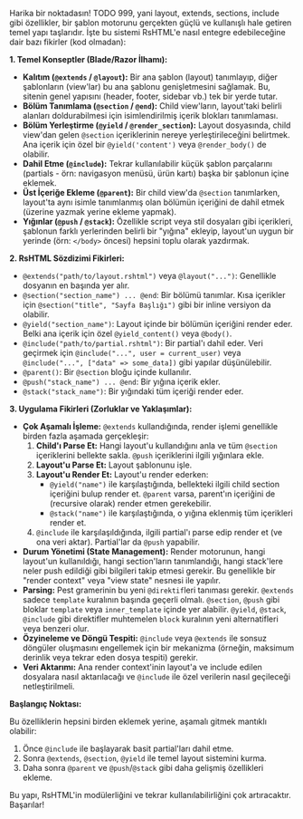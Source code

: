 ﻿Harika bir noktadasın! TODO 999, yani layout, extends, sections, include gibi özellikler, bir şablon motorunu gerçekten güçlü ve kullanışlı hale getiren temel yapı taşlarıdır. İşte bu sistemi RsHTML'e nasıl entegre edebileceğine dair bazı fikirler (kod olmadan):

**1. Temel Konseptler (Blade/Razor İlhamı):**

*   **Kalıtım (`@extends` / `@layout`):** Bir ana şablon (layout) tanımlayıp, diğer şablonların (view'lar) bu ana şablonu genişletmesini sağlamak. Bu, sitenin genel yapısını (header, footer, sidebar vb.) tek bir yerde tutar.
*   **Bölüm Tanımlama (`@section` / `@end`):** Child view'ların, layout'taki belirli alanları doldurabilmesi için isimlendirilmiş içerik blokları tanımlaması.
*   **Bölüm Yerleştirme (`@yield` / `@render_section`):** Layout dosyasında, child view'dan gelen `@section` içeriklerinin nereye yerleştirileceğini belirtmek. Ana içerik için özel bir `@yield('content')` veya `@render_body()` de olabilir.
*   **Dahil Etme (`@include`):** Tekrar kullanılabilir küçük şablon parçalarını (partials - örn: navigasyon menüsü, ürün kartı) başka bir şablonun içine eklemek.
*   **Üst İçeriğe Ekleme (`@parent`):** Bir child view'da `@section` tanımlarken, layout'ta aynı isimle tanımlanmış olan bölümün içeriğini de dahil etmek (üzerine yazmak yerine ekleme yapmak).
*   **Yığınlar (`@push` / `@stack`):** Özellikle script veya stil dosyaları gibi içerikleri, şablonun farklı yerlerinden belirli bir "yığına" ekleyip, layout'un uygun bir yerinde (örn: `</body>` öncesi) hepsini toplu olarak yazdırmak.

**2. RsHTML Sözdizimi Fikirleri:**

*   `@extends("path/to/layout.rshtml")` veya `@layout("...")`: Genellikle dosyanın en başında yer alır.
*   `@section("section_name") ... @end`: Bir bölümü tanımlar. Kısa içerikler için `@section("title", "Sayfa Başlığı")` gibi bir inline versiyon da olabilir.
*   `@yield("section_name")`: Layout içinde bir bölümün içeriğini render eder. Belki ana içerik için özel `@yield_content()` veya `@body()`.
*   `@include("path/to/partial.rshtml")`: Bir partial'ı dahil eder. Veri geçirmek için `@include("...", user = current_user)` veya `@include("...", ["data" => some_data])` gibi yapılar düşünülebilir.
*   `@parent()`: Bir `@section` bloğu içinde kullanılır.
*   `@push("stack_name") ... @end`: Bir yığına içerik ekler.
*   `@stack("stack_name")`: Bir yığındaki tüm içeriği render eder.

**3. Uygulama Fikirleri (Zorluklar ve Yaklaşımlar):**

*   **Çok Aşamalı İşleme:** `@extends` kullandığında, render işlemi genellikle birden fazla aşamada gerçekleşir:
    1.  **Child'ı Parse Et:** Hangi layout'u kullandığını anla ve tüm `@section` içeriklerini bellekte sakla. `@push` içeriklerini ilgili yığınlara ekle.
    2.  **Layout'u Parse Et:** Layout şablonunu işle.
    3.  **Layout'u Render Et:** Layout'u render ederken:
        *   `@yield("name")` ile karşılaştığında, bellekteki ilgili child section içeriğini bulup render et. `@parent` varsa, parent'ın içeriğini de (recursive olarak) render etmen gerekebilir.
        *   `@stack("name")` ile karşılaştığında, o yığına eklenmiş tüm içerikleri render et.
    4.  `@include` ile karşılaşıldığında, ilgili partial'ı parse edip render et (ve ona veri aktar). Partial'lar da `@push` yapabilir.
*   **Durum Yönetimi (State Management):** Render motorunun, hangi layout'un kullanıldığı, hangi section'ların tanımlandığı, hangi stack'lere neler push edildiği gibi bilgileri takip etmesi gerekir. Bu genellikle bir "render context" veya "view state" nesnesi ile yapılır.
*   **Parsing:** Pest gramerinin bu yeni `@direktif`leri tanıması gerekir. `@extends` sadece `template` kuralının başında geçerli olmalı. `@section`, `@push` gibi bloklar `template` veya `inner_template` içinde yer alabilir. `@yield`, `@stack`, `@include` gibi direktifler muhtemelen `block` kuralının yeni alternatifleri veya benzeri olur.
*   **Özyineleme ve Döngü Tespiti:** `@include` veya `@extends` ile sonsuz döngüler oluşmasını engellemek için bir mekanizma (örneğin, maksimum derinlik veya tekrar eden dosya tespiti) gerekir.
*   **Veri Aktarımı:** Ana render context'inin layout'a ve include edilen dosyalara nasıl aktarılacağı ve `@include` ile özel verilerin nasıl geçileceği netleştirilmeli.

**Başlangıç Noktası:**

Bu özelliklerin hepsini birden eklemek yerine, aşamalı gitmek mantıklı olabilir:

1.  Önce `@include` ile başlayarak basit partial'ları dahil etme.
2.  Sonra `@extends`, `@section`, `@yield` ile temel layout sistemini kurma.
3.  Daha sonra `@parent` ve `@push`/`@stack` gibi daha gelişmiş özellikleri ekleme.

Bu yapı, RsHTML'in modülerliğini ve tekrar kullanılabilirliğini çok artıracaktır. Başarılar!